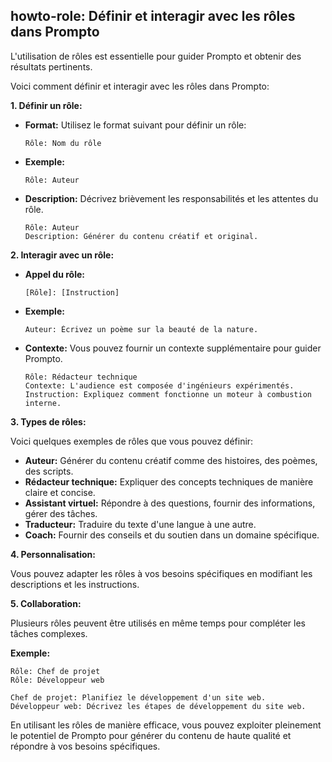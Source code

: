 ## howto-role: Définir et interagir avec les rôles dans Prompto

L'utilisation de rôles est essentielle pour guider Prompto et obtenir des résultats pertinents.  

Voici comment définir et interagir avec les rôles dans Prompto:

**1. Définir un rôle:**

* **Format:**  Utilisez le format suivant pour définir un rôle:

   ```
   Rôle: Nom du rôle
   ```

* **Exemple:**

   ```
   Rôle: Auteur
   ```

* **Description:**  Décrivez brièvement les responsabilités et les attentes du rôle.

   ```
   Rôle: Auteur
   Description: Générer du contenu créatif et original.
   ```

**2. Interagir avec un rôle:**

* **Appel du rôle:**

   ```
   [Rôle]: [Instruction]
   ```

* **Exemple:**

   ```
   Auteur: Écrivez un poème sur la beauté de la nature.
   ```

* **Contexte:**  Vous pouvez fournir un contexte supplémentaire pour guider Prompto.

   ```
   Rôle: Rédacteur technique
   Contexte: L'audience est composée d'ingénieurs expérimentés.
   Instruction: Expliquez comment fonctionne un moteur à combustion interne.
   ```

**3. Types de rôles:**

Voici quelques exemples de rôles que vous pouvez définir:

* **Auteur:** Générer du contenu créatif comme des histoires, des poèmes, des scripts.
* **Rédacteur technique:** Expliquer des concepts techniques de manière claire et concise.
* **Assistant virtuel:** Répondre à des questions, fournir des informations, gérer des tâches.
* **Traducteur:** Traduire du texte d'une langue à une autre.
* **Coach:** Fournir des conseils et du soutien dans un domaine spécifique.

**4. Personnalisation:**

Vous pouvez adapter les rôles à vos besoins spécifiques en modifiant les descriptions et les instructions.

**5. Collaboration:**

Plusieurs rôles peuvent être utilisés en même temps pour compléter les tâches complexes.

**Exemple:**

```
Rôle: Chef de projet
Rôle: Développeur web

Chef de projet: Planifiez le développement d'un site web.
Développeur web: Décrivez les étapes de développement du site web.
```



En utilisant les rôles de manière efficace, vous pouvez exploiter pleinement le potentiel de Prompto pour générer du contenu de haute qualité et répondre à vos besoins spécifiques.

